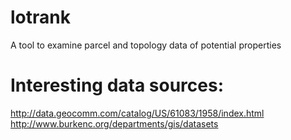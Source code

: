 # lotrank
A tool to examine parcel and topology data of potential properties

# Interesting data sources:
http://data.geocomm.com/catalog/US/61083/1958/index.html
http://www.burkenc.org/departments/gis/datasets
